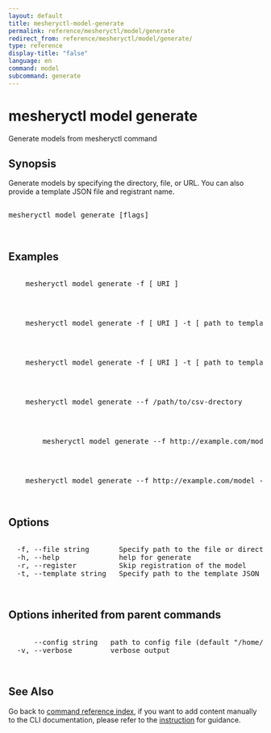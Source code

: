 ```yaml
---
layout: default
title: mesheryctl-model-generate
permalink: reference/mesheryctl/model/generate
redirect_from: reference/mesheryctl/model/generate/
type: reference
display-title: "false"
language: en
command: model
subcommand: generate
---
```


# mesheryctl model generate

Generate models from mesheryctl command

## Synopsis

Generate models by specifying the directory, file, or URL. You can also provide a template JSON file and registrant name.
<pre class='codeblock-pre'>
<div class='codeblock'>
mesheryctl model generate [flags]

</div>
</pre> 

## Examples

<pre class='codeblock-pre'>
<div class='codeblock'>
	mesheryctl model generate -f [ URI ]

</div>
</pre> 

<pre class='codeblock-pre'>
<div class='codeblock'>
	mesheryctl model generate -f [ URI ] -t [ path to template file ] ( only required in case of URL )

</div>
</pre> 

<pre class='codeblock-pre'>
<div class='codeblock'>
	mesheryctl model generate -f [ URI ] -t [ path to template file ] -r ( to skip registration by default registration is true)

</div>
</pre> 

<pre class='codeblock-pre'>
<div class='codeblock'>
	mesheryctl model generate --f /path/to/csv-drectory

</div>
</pre> 

<pre class='codeblock-pre'>
<div class='codeblock'>
        mesheryctl model generate --f http://example.com/model -t /path/to/template.json 

</div>
</pre> 

<pre class='codeblock-pre'>
<div class='codeblock'>
	mesheryctl model generate --f http://example.com/model -t /path/to/template.json -r

</div>
</pre> 

## Options

<pre class='codeblock-pre'>
<div class='codeblock'>
  -f, --file string       Specify path to the file or directory
  -h, --help              help for generate
  -r, --register          Skip registration of the model
  -t, --template string   Specify path to the template JSON file

</div>
</pre>

## Options inherited from parent commands

<pre class='codeblock-pre'>
<div class='codeblock'>
      --config string   path to config file (default "/home/runner/.meshery/config.yaml")
  -v, --verbose         verbose output

</div>
</pre>

## See Also

Go back to [command reference index](/reference/mesheryctl/), if you want to add content manually to the CLI documentation, please refer to the [instruction](/project/contributing/contributing-cli#preserving-manually-added-documentation) for guidance.
